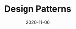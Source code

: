 ---
# ===== Title, summary, and position in the left sidebar =====
linktitle: 
summary: 
weight: 100
# =========================================================

# ========== Basic metadata ==========
title: Design Patterns
date: 2020-11-06
draft: false

authors: ["admin"]
tags: ["Software Engineering", "Design Pattern"]
categories: ["Software Engineering"]
toc: true # Show table of contents
# ====================================

# ========== Advanced metadata ========== 
profile: false  # Show author profile?
reading_time: true # Show estimated reading time?
share: true  # Show social sharing links?
featured: true
comments: true  # Show comments?
disable_comment: false
commentable: true  # Allow visitors to comment? Supported by the Page, Post, and Book content types.
editable: false  # Allow visitors to edit the page? Supported by the Page, Post, and Book content types.

# Optional header image (relative to `assets/media/` folder).
header:
  caption: ""
  image: ""
---